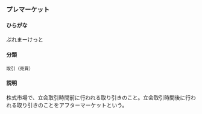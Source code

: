 <div style="display:none;">

## [あ行](securities-terms?id=あ行)
## [か行](securities-terms?id=か行)
## [さ行](securities-terms?id=さ行)
## [た行](securities-terms?id=た行)
## [な行](securities-terms?id=な行)
## [は行](securities-terms?id=は行)

</div>

### プレマーケット

#### ひらがな

ぷれまーけっと

#### 分類

`取引（売買）`

#### 説明

株式市場で、立会取引時間前に行われる取り引きのこと。立会取引時間後に行われる取り引きのことをアフターマーケットという。

<div style="display:none;">

## [ま行](securities-terms?id=ま行)
## [や行](securities-terms?id=や行)
## [ら行](securities-terms?id=ら行)
## [わ行](securities-terms?id=わ行)
## [英数字・記号](securities-terms?id=英数字・記号)

</div>

